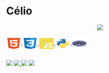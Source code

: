 # Célio
<div align="center">
  <a href="https://github.com/CelioDS/Celiods">
   
  <img height="180em" src="https://github-readme-stats.vercel.app/api?username=Celiods&show_icons=true&theme=dark&include_all_commits=true&count_private=true"/>

</div>
  

  
<div style="display: inline_block"><br> 
<img align="center" alt="celio-HTML" height="30" width="40" src="https://raw.githubusercontent.com/devicons/devicon/master/icons/html5/html5-original.svg">
<img align="center" alt="celio-CSS" height="30" width="40" src="https://raw.githubusercontent.com/devicons/devicon/master/icons/css3/css3-original.svg">
<img align="center" alt="celio-Js" height="30" width="40" src="https://raw.githubusercontent.com/devicons/devicon/master/icons/javascript/javascript-plain.svg">
<img align="center" alt="celio-Python" height="30" width="40" src="https://raw.githubusercontent.com/devicons/devicon/master/icons/python/python-original.svg">
<img align="center" alt="celio-Php" height="30" width="40" src="https://raw.githubusercontent.com/devicons/devicon/master/icons/php/php-original.svg">
</div>
  

##
<div > 
  <a href="https://www.instagram.com/celio.thug" target="_blank"><img src="https://img.shields.io/badge/-Instagram-%23337?style=for-the-badge&logo=instagram&logoColor=white" target="_blank"></a>
  <a href = "mailto:celio01t@gmail.com"><img src="https://img.shields.io/badge/-Gmail-%23378?style=for-the-badge&logo=Gmail&logoColor=white" target="_blank">
  <a href="https://www.linkedin.com/in/c%C3%A9lio-da-silva-3b20131b7" target="_blank"><img src="https://img.shields.io/badge/-LinkedIn-%230077B5?style=for-the-badge&logo=linkedin&logoColor=white" target="_blank"></a> 
     <a href="http://wa.me/5519989058345" target="_blank"><img src="https://img.shields.io/badge/-Whatsapp-%11337?style=for-the-badge&logo=Whatsapp&logoColor=white" target="_blank"></a>


</div>
